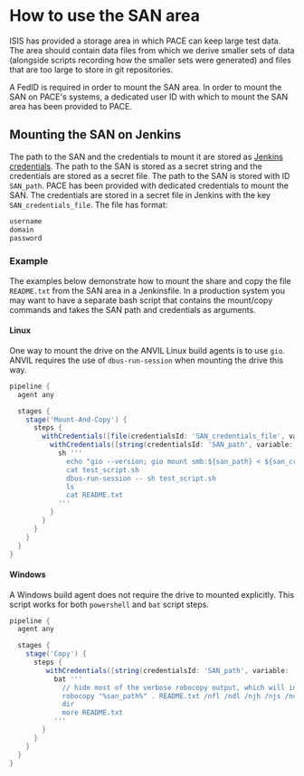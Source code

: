 # How to use the SAN area

ISIS has provided a storage area in which PACE can keep large test data. The
area should contain data files from which we derive smaller sets of data
(alongside scripts recording how the smaller sets were generated) and files
that are too large to store in git repositories.

A FedID is required in order to mount the SAN area. In order to mount the SAN
on PACE's systems, a dedicated user ID with which to mount the SAN area has
been provided to PACE.

## Mounting the SAN on Jenkins

The path to the SAN and the credentials to mount it are stored as [Jenkins
credentials](https://www.jenkins.io/doc/book/using/using-credentials/).
The path to the SAN is stored as a secret string and the credentials are stored
as a secret file. The path to the SAN is stored with ID `SAN_path`.
PACE has been provided with dedicated credentials to mount the SAN.
The credentials are stored in a secret file in Jenkins with the key
`SAN_credentials_file`.
The file has format:

```txt
username
domain
password
```

### Example

The examples below demonstrate how to mount the share and copy the file `README.txt` from the SAN area 
in a Jenkinsfile. In a production system you may want to have a separate bash script that contains the 
mount/copy commands and takes the SAN path and credentials as arguments.

#### Linux

One way to mount the drive on the ANVIL Linux build agents is to use `gio`. ANVIL requires the use of 
`dbus-run-session` when mounting the drive this way. 

```groovy
pipeline {
  agent any

  stages {
    stage('Mount-And-Copy') {
      steps {
        withCredentials([file(credentialsId: 'SAN_credentials_file', variable: 'san_credentials')]) {
          withCredentials([string(credentialsId: 'SAN_path', variable: 'san_path')]) {
            sh '''
              echo "gio --version; gio mount smb:${san_path} < ${san_credentials}; gio copy smb:${san_path}/README.txt . -p" > test_script.sh
              cat test_script.sh
              dbus-run-session -- sh test_script.sh
              ls
              cat README.txt
            '''
          }
        }
      }
    }
  }
}
```

#### Windows

A Windows build agent does not require the drive to mounted explicitly. This script works for both
`powershell` and `bat` script steps.

```groovy
pipeline {
  agent any

  stages {
    stage('Copy') {
      steps {
         withCredentials([string(credentialsId: 'SAN_path', variable: 'san_path')]) {
           bat '''
             // hide most of the verbose robocopy output, which will include the secret path
             robocopy "%san_path%" . README.txt /nfl /ndl /njh /njs /nc /np
             dir
             more README.txt
           '''
        }
      }
    }
  }
}
```

 